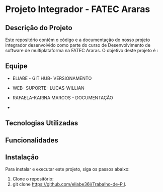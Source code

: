 # Projeto Integrador - FATEC Araras

## Descrição do Projeto

Este repositório contém o código e a documentação do nosso projeto integrador desenvolvido como parte do curso de Desenvolvimento de software de multiplataforma na FATEC Araras. O objetivo deste projeto é :


## Equipe

- ELIABE - GIT HUB- VERSIONAMENTO
  
- WEB- SUPORTE- LUCAS-WILLIAN
  
- RAFAELA-KARINA MARCOS - DOCUMENTAÇÃO

  
 
-

## Tecnologias Utilizadas



## Funcionalidades



## Instalação

Para instalar e executar este projeto, siga os passos abaixo:

1. Clone o repositório:
2. 
   git clone https://github.com/eliabe36i/Trabalho-de-P.I.
